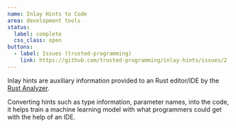 ```yaml
---
name: Inlay Hints to Code
area: development tools
status: 
  label: complete
  css_class: open
buttons:
  - label: Issues (trusted-programming)
    link: https://github.com/trusted-programming/inlay-hints/issues/2
---
```

Inlay hints are auxiliary information provided to an Rust editor/IDE by the [Rust Analyzer](https://github.com/rust-lang/rust-analyzer).

Converting hints such as type information, parameter names, into the code, it
helps train a machine learning model with what programmers could get with the
help of an IDE.
